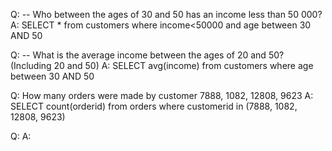 Q: -- Who between the ages of 30 and 50 has an income less than 50 000?
A: SELECT * from customers
   where income<50000 and age between 30 AND 50   

Q: -- What is the average income between the ages of 20 and 50? (Including 20 and 50) 
A: SELECT avg(income) from customers
   where age between 30 AND 50   

Q: How many orders were made by customer 7888, 1082, 12808, 9623
A: SELECT count(orderid) from orders
   where customerid in (7888, 1082, 12808, 9623)

Q: 
A: 